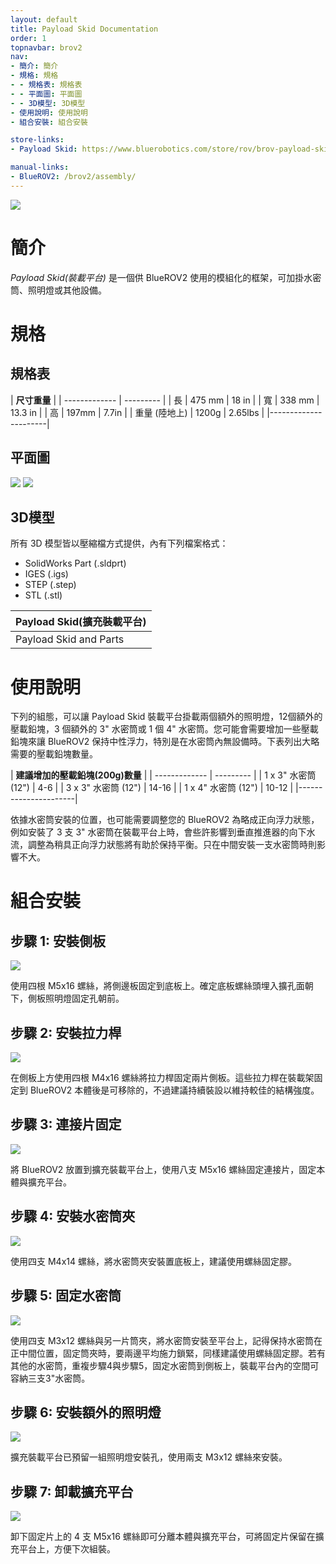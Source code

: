 ```yaml
---
layout: default
title: Payload Skid Documentation
order: 1
topnavbar: brov2
nav:
- 簡介: 簡介
- 規格: 規格
- - 規格表: 規格表
- - 平面圖: 平面圖
- - 3D模型: 3D模型
- 使用說明: 使用說明
- 組合安裝: 組合安裝

store-links:
- Payload Skid: https://www.bluerobotics.com/store/rov/brov-payload-skid/

manual-links:
- BlueROV2: /brov2/assembly/
---
```


<img src="/payload-skid/cad/banner-style-1.png" class="img-responsive img-center" style="max-width:800px"  />

# 簡介

 <em>Payload Skid(裝載平台)</em> 是一個供 BlueROV2 使用的模組化的框架，可加掛水密筒、照明燈或其他設備。

# 規格

## 規格表

|  **尺寸重量**  |
| ------------- | --------- |
| 長 | 475 mm | 18 in |
| 寬 | 338 mm | 13.3 in |
| 高 | 197mm | 7.7in |
| 重量 (陸地上) | 1200g | 2.65lbs |
|----------------------|


## 平面圖

<img src="/payload-skid/cad/payload-skid-2view.png" class="img-responsive img-center" style="max-width:800px" />

<img src="/payload-skid/cad/rov-payload-dimensions.png" class="img-responsive img-center" style="max-width:800px" />

## 3D模型

所有 3D 模型皆以壓縮檔方式提供，內有下列檔案格式：

- SolidWorks Part (.sldprt)
- IGES (.igs) 
- STEP (.step)
- STL (.stl)

|		**Payload Skid(擴充裝載平台)**																						|
| --------------------------------------------------------------------------------------------- |
| Payload Skid and Parts  | [BROV-PAYLOAD-SKID-R1.zip](cad/BROV-PAYLOAD-SKID-R1.zip) |

# 使用說明

下列的組態，可以讓 Payload Skid 裝載平台掛載兩個額外的照明燈，12個額外的壓載鉛塊，3 個額外的 3" 水密筒或 1 個 4" 水密筒。您可能會需要增加一些壓載鉛塊來讓 BlueROV2 保持中性浮力，特別是在水密筒內無設備時。下表列出大略需要的壓載鉛塊數量。

|  **建議增加的壓載鉛塊(200g)數量**  |
| ------------- | --------- |
| 1 x 3" 水密筒 (12") | 4-6 | 
| 3 x 3" 水密筒 (12") | 14-16 | 
| 1 x 4" 水密筒 (12") | 10-12 | 
|----------------------|

依據水密筒安裝的位置，也可能需要調整您的 BlueROV2 為略成正向浮力狀態，例如安裝了 3 支 3" 水密筒在裝載平台上時，會些許影響到垂直推進器的向下水流，調整為稍具正向浮力狀態將有助於保持平衡。只在中間安裝一支水密筒時則影響不大。

# 組合安裝

## 步驟 1: 安裝側板

<img src="/payload-skid/cad/payload-step-1.png" class="img-responsive img-center" style="max-width:800px"  />

使用四根 M5x16 螺絲，將側邊板固定到底板上。確定底板螺絲頭埋入擴孔面朝下，側板照明燈固定孔朝前。

## 步驟 2: 安裝拉力桿

<img src="/payload-skid/cad/payload-step-2.png" class="img-responsive img-center" style="max-width:800px"  />

在側板上方使用四根 M4x16 螺絲將拉力桿固定兩片側板。這些拉力桿在裝載架固定到 BlueROV2 本體後是可移除的，不過建議持續裝設以維持較佳的結構強度。

## 步驟 3: 連接片固定 

<img src="/payload-skid/cad/payload-step-3.png" class="img-responsive img-center" style="max-width:800px"  />

將 BlueROV2 放置到擴充裝載平台上，使用八支 M5x16 螺絲固定連接片，固定本體與擴充平台。

## 步驟 4: 安裝水密筒夾

<img src="/payload-skid/cad/payload-step-4.png" class="img-responsive img-center" style="max-width:800px"  />

使用四支 M4x14 螺絲，將水密筒夾安裝置底板上，建議使用螺絲固定膠。

## 步驟 5: 固定水密筒

<img src="/payload-skid/cad/payload-step-5.png" class="img-responsive img-center" style="max-width:800px"  />

使用四支 M3x12 螺絲與另一片筒夾，將水密筒安裝至平台上，記得保持水密筒在正中間位置，固定筒夾時，要兩邊平均施力鎖緊，同樣建議使用螺絲固定膠。若有其他的水密筒，重複步驟4與步驟5，固定水密筒到側板上，裝載平台內的空間可容納三支3"水密筒。

## 步驟 6: 安裝額外的照明燈

<img src="/payload-skid/cad/payload-step-6.png" class="img-responsive img-center" style="max-width:800px"  />

擴充裝載平台已預留一組照明燈安裝孔，使用兩支 M3x12 螺絲來安裝。

## 步驟 7: 卸載擴充平台

<img src="/payload-skid/cad/payload-skid-2.png" class="img-responsive img-center" style="max-width:600px"  />

卸下固定片上的 4 支 M5x16 螺絲即可分離本體與擴充平台，可將固定片保留在擴充平台上，方便下次組裝。
